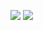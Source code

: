 ![](http://glui.me/?i=5blbsc8wikz00au/2013-05-07_at_17.41.14_.png/)
![](http://dl.dropboxusercontent.com/s/5blbsc8wikz00au/2013-05-07_at_17.41.14_.png)
